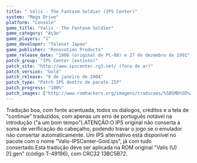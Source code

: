 ```yaml
---
title: " Valis - The Fantasm Soldier (IPS Center)"
system: "Mega Drive"
platform: "Console"
game_title: "Valis - The Fantasm Soldier"
game_category: "Ação"
game_players: "1"
game_developer: "Telenet Japan"
game_publisher: "Renovation Products"
game_release_date: "1986 (original de PC-88) e 27 de dezembro de 1991"
patch_group: "IPS Center (extinto)"
patch_site: "http://www.ipscenter.rg3.net/ (fora do ar)"
patch_version: "Gold"
patch_release: "8 de janeiro de 2004"
patch_type: "Patch IPS dentro de pacote ZIP"
patch_progress: "100%"
patch_images: ["http://www.romhackers.org/imagens/traducoes/%5BSMD%5D%20Valis%20-%20The%20Fantasm%20Soldier%20-%20IPS%20Center%20-%201.png","http://www.romhackers.org/imagens/traducoes/%5BSMD%5D%20Valis%20-%20The%20Fantasm%20Soldier%20-%20IPS%20Center%20-%202.png","http://www.romhackers.org/imagens/traducoes/%5BSMD%5D%20Valis%20-%20The%20Fantasm%20Soldier%20-%20IPS%20Center%20-%203.png"]
---
```

Tradução boa, com fonte acentuada, todos os diálogos, créditos e a tela de "continue" traduzidos, com apenas um erro de português notável na introdução ("a um bom tempo").ATENÇÃO:O IPS original não conserta a soma de verificação do cabeçalho, podendo travar o jogo se o emulador não consertar automaticamente. Um IPS alternativo está disponível no pacote com o nome "Valis-IPSCenter-Gold.ips", já com tudo consertado.Esta tradução deve ser aplicada na ROM original "Valis (U) [!].gen" (código T-49196), com CRC32 13BC5B72.